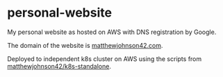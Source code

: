 # personal-website

My personal website as hosted on AWS with DNS registration by Google.

The domain of the website is [matthewjohnson42.com](https://matthewjohnson42.com).

Deployed to independent k8s cluster on AWS using the scripts from [matthewjohnson42/k8s-standalone](https://github.com/matthewjohnson42/k8s-standalone).

